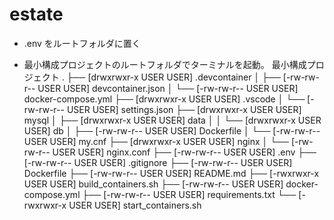 # estate

- .env をルートフォルダに置く

- 最小構成プロジェクトのルートフォルダでターミナルを起動。
  最小構成プロジェクト
  .
  ├── [drwxrwxr-x USER USER] .devcontainer
  │ ├── [-rw-rw-r-- USER USER] devcontainer.json
  │ └── [-rw-rw-r-- USER USER] docker-compose.yml
  ├── [drwxrwxr-x USER USER] .vscode
  │ └── [-rw-rw-r-- USER USER] settings.json
  ├── [drwxrwxr-x USER USER] mysql
  │ ├── [drwxrwxr-x USER USER] data
  │ │ └── [drwxrwxr-x USER USER] db
  │ ├── [-rw-rw-r-- USER USER] Dockerfile
  │ └── [-rw-rw-r-- USER USER] my.cnf
  ├── [drwxrwxr-x USER USER] nginx
  │ └── [-rw-rw-r-- USER USER] nginx.conf
  ├── [-rw-rw-r-- USER USER] .env
  ├── [-rw-rw-r-- USER USER] .gitignore
  ├── [-rw-rw-r-- USER USER] Dockerfile
  ├── [-rw-rw-r-- USER USER] README.md
  ├── [-rwxrwxr-x USER USER] build_containers.sh
  ├── [-rw-rw-r-- USER USER] docker-compose.yml
  ├── [-rw-rw-r-- USER USER] requirements.txt
  └── [-rwxrwxr-x USER USER] start_containers.sh
